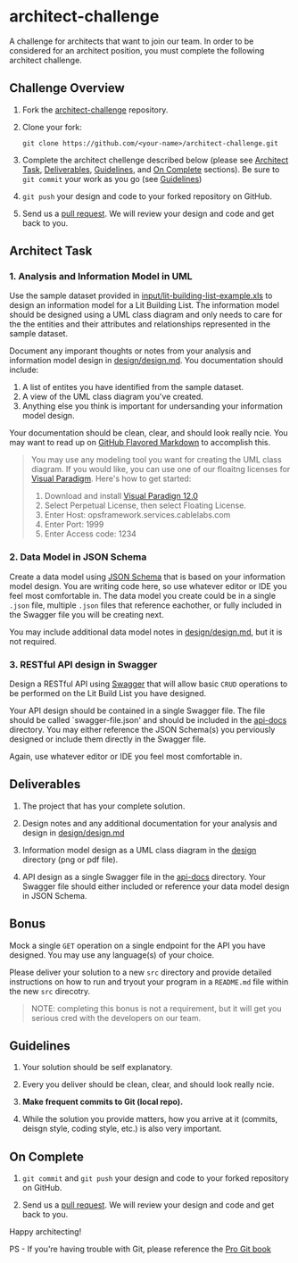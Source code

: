 # architect-challenge
A challenge for architects that want to join our team. In order to be considered for an architect position, you must complete the following architect challenge.

## Challenge Overview

1. Fork the [architect-challenge](https://github.com/cablelabs/architect-challenge) repository.

2. Clone your fork:

    ````
    git clone https://github.com/<your-name>/architect-challenge.git
    ````

3. Complete the architect chellenge described below (please see [Architect Task](#architect-task), [Deliverables](#deliverables), [Guidelines](#guidelines), and [On Complete](#on-complete) sections). Be sure to `git commit` your work as you go (see [Guidelines](#guidelines))

4. `git push` your design and code to your forked repository on GitHub.

5. Send us a [pull request](https://github.com/cablelabs/architect-challenge/compare). We will review your design and code and get back to you.

## Architect Task

### 1. Analysis and Information Model in UML

Use the sample dataset provided in [input/lit-building-list-example.xls](input/lit-building-list-example.xls) to design an information model for a Lit Building List. The information model should be designed using a UML class diagram and only needs to care for the the entities and their attributes and relationships represented in the sample dataset.

Document any imporant thoughts or notes from your analysis and information model design in [design/design.md](design/design.md). You documentation should include:

1. A list of entites you have identified from the sample dataset.
2. A view of the UML class diagram you've created.
3. Anything else you think is important for undersanding your information model design.

Your documentation should be clean, clear, and should look really ncie. You may want to read up on [GitHub Flavored Markdown](https://help.github.com/articles/github-flavored-markdown/) to accomplish this. 

> You may use any modeling tool you want for creating the UML class diagram. If you would like, you can use one of our floaitng licenses for [Visual Paradigm](). Here's how to get started:
> 
> 1. Download and install [Visual Paradign 12.0](http://www.visual-paradigm.com/download/archive/)
> 2. Select Perpetual License, then select Floating License.
> 3. Enter Host: opsframework.services.cablelabs.com
> 4. Enter Port: 1999
> 5. Enter Access code: 1234

### 2. Data Model in JSON Schema

Create a data model using [JSON Schema](http://json-schema.org/) that is based on your information model design. You are writing code here, so use whatever editor or IDE you feel most comfortable in. The data model you create could be in a single `.json` file, multiple `.json` files that reference eachother, or fully included in the Swagger file you will be creating next.

You may include additional data model notes in [design/design.md](design/design.md), but it is not required.

### 3. RESTful API design in Swagger

Design a RESTful API using [Swagger](http://swagger.io/) that will allow basic `CRUD` operations to be performed on the Lit Build List you have designed.

Your API design should be contained in a single Swagger file. The file should be called `swagger-file.json' and should be included in the [api-docs](api-docs) directory. You may either reference the JSON Schema(s) you perviously designed or include them directly in the Swagger file.

Again, use whatever editor or IDE you feel most comfortable in.

## Deliverables

1. The project that has your complete solution.

3. Design notes and any additional documentation for your analysis and design in [design/design.md](design/design.md)

2. Information model design as a UML class diagram in the [design](design) directory (png or pdf file).

4. API design as a single Swagger file in the [api-docs](api-docs) directory. Your Swagger file should either included or reference your data model design in JSON Schema.

## Bonus

Mock a single `GET` operation on a single endpoint for the API you have designed. You may use any language(s) of your choice.

Please deliver your solution to a new `src` directory and provide detailed instructions on how to run and tryout your program in a `README.md` file within the new `src` direcotry. 

> NOTE: completing this bonus is not a requirement, but it will get you serious cred with the developers on our team.

## Guidelines

1. Your solution should be self explanatory.

2. Every you deliver should be clean, clear, and should look really ncie.

3. **Make frequent commits to Git (local repo).**

4. While the solution you provide matters, how you arrive at it (commits, deisgn style, coding style, etc.) is also very important.

## On Complete

1. `git commit` and `git push` your design and code to your forked repository on GitHub.

2. Send us a [pull request](https://github.com/cablelabs/architect-challenge/compare). We will review your design and code and get back to you.

Happy architecting!

PS - If you're having trouble with Git, please reference the [Pro Git book](http://git-scm.com/)
